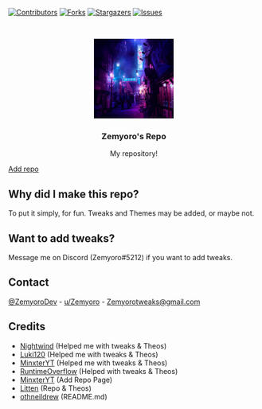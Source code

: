[![Contributors][contributors-shield]][contributors-url]
[![Forks][forks-shield]][forks-url]
[![Stargazers][stars-shield]][stars-url]
[![Issues][issues-shield]][issues-url]



<br />
<p align="center">
  <a href="https://pm-linkgen.minxteryt.repl.co/?repo=https://zemyoro.github.io/repo">
    <img src="./assets/img/zemyoro.jpg" alt="Logo" width="160" height="160">
  </a>

  <h3 align="center">Zemyoro's Repo</h3>

  <p align="center">
    My repository!
  </p>
</p>

[Add repo](https://pm-linkgen.minxteryt.repl.co/?repo=https://zemyoro.github.io/repo)

## Why did I make this repo?

To put it simply, for fun. Tweaks and Themes may be added, or maybe not.

## Want to add tweaks?

Message me on Discord (Zemyoro#5212) if you want to add tweaks.



## Contact

[@ZemyoroDev](https://twitter.com/ZemyoroDev) - [u/Zemyoro](https://reddit.com/u/zemyoro) - Zemyorotweaks@gmail.com



## Credits
* [Nightwind](https://github.com/NightwindDev) (Helped me with tweaks & Theos)
* [Luki120](https://github.com/Luki120) (Helped me with tweaks & Theos)
* [MinxterYT](https://github.com/MinxterYT) (Helped me with tweaks & Theos)
* [RuntimeOverflow](https://github.com/RuntimeOverflow) (Helped with tweaks & Theos)
* [MinxterYT](https://github.com/MinxterYT) (Add Repo Page)
* [Litten](https://github.com/schneelittchen/Repository) (Repo & Theos)
* [othneildrew](https://github.com/othneildrew/Best-README-Template/blob/master/README.md) (README.md)





<!-- MARKDOWN LINKS & IMAGES -->
<!-- https://www.markdownguide.org/basic-syntax/#reference-style-links -->
[contributors-shield]: https://img.shields.io/github/contributors/zemyoro/repo?style=for-the-badge
[contributors-url]: https://github.com/zemyoro/repo/graphs/contributors
[forks-shield]: https://img.shields.io/github/forks/zemyoro/repo?style=for-the-badge
[forks-url]: https://github.com/zemyoro/repo/network/members
[stars-shield]: https://img.shields.io/github/stars/zemyoro/repo?style=for-the-badge
[stars-url]: https://github.com/zemyoro/repo/stargazers
[issues-shield]: https://img.shields.io/github/issues/zemyoro/repo?style=for-the-badge
[issues-url]: https://github.com/zemyoro/repo/issues
